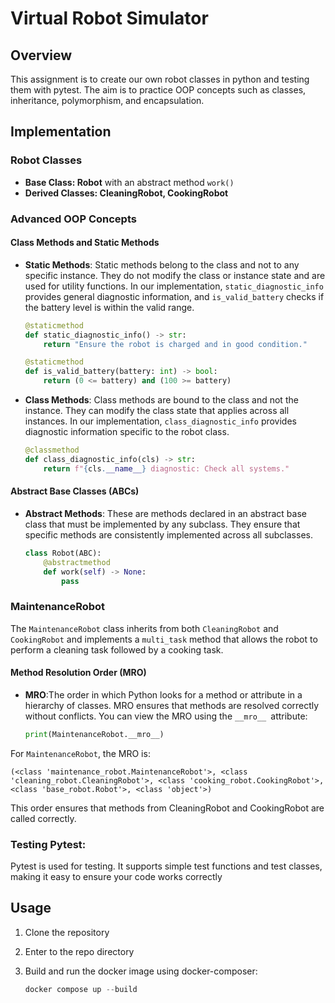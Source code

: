 # Virtual Robot Simulator

## Overview

This assignment is to create our own robot classes in python and testing them with pytest. The aim is to practice OOP concepts such as classes, inheritance, polymorphism, and encapsulation.

## Implementation

### Robot Classes

- **Base Class: Robot**
with an abstract method `work()`
- **Derived Classes: CleaningRobot, CookingRobot**

### Advanced OOP Concepts

#### Class Methods and Static Methods

- **Static Methods**: Static methods belong to the class and not to any specific instance. They do not modify the class or instance state and are used for utility functions. In our implementation, `static_diagnostic_info` provides general diagnostic information, and `is_valid_battery` checks if the battery level is within the valid range.

  ```python
  @staticmethod
  def static_diagnostic_info() -> str:
      return "Ensure the robot is charged and in good condition."

  @staticmethod
  def is_valid_battery(battery: int) -> bool:
      return (0 <= battery) and (100 >= battery)
    ```

- **Class Methods**: Class methods are bound to the class and not the instance. They can modify the class state that applies across all instances. In our implementation, `class_diagnostic_info` provides diagnostic information specific to the robot class.

    ```python
    @classmethod
    def class_diagnostic_info(cls) -> str:
        return f"{cls.__name__} diagnostic: Check all systems."
    ```
#### Abstract Base Classes (ABCs)

- **Abstract Methods**: These are methods declared in an abstract base class that must be implemented by any subclass. They ensure that specific methods are consistently implemented across all subclasses.

    ```python
    class Robot(ABC):
        @abstractmethod
        def work(self) -> None:
            pass
    ```

### MaintenanceRobot

The `MaintenanceRobot` class inherits from both `CleaningRobot` and `CookingRobot` and implements a `multi_task` method that allows the robot to perform a cleaning task followed by a cooking task.

#### Method Resolution Order (MRO)

- **MRO**:The order in which Python looks for a method or attribute in a hierarchy of classes. MRO ensures that methods are resolved correctly without conflicts. You can view the MRO using the `__mro__ `attribute:

    ```python
    print(MaintenanceRobot.__mro__)
    ```
For `MaintenanceRobot`, the MRO is:

    (<class 'maintenance_robot.MaintenanceRobot'>, <class 'cleaning_robot.CleaningRobot'>, <class 'cooking_robot.CookingRobot'>, <class 'base_robot.Robot'>, <class 'object'>)

This order ensures that methods from CleaningRobot and CookingRobot are called correctly.

### Testing Pytest:

Pytest is used for testing. It supports simple test functions and test classes, making it easy to ensure your code works correctly

## Usage

1. Clone the repository 
2. Enter to the repo directory
3. Build and run the docker image using docker-composer:

    ```python
    docker compose up --build